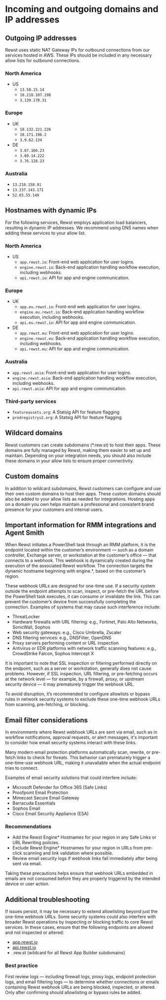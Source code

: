 # Incoming and outgoing domains and IP addresses

## **Outgoing IP addresses**

Rewst uses static NAT Gateway IPs for outbound connections from our services hosted in AWS. These IPs should be included in any necessary allow lists for outbound connections.

### North America

* US
  * `13.58.15.14`
  * `18.218.107.198`
  * `3.139.170.31`

### Europe

* UK
  * `18.132.221.226`
  * `18.171.196.2`
  * `3.9.62.134`
* DE
  * `3.67.166.23`
  * `3.69.14.222`
  * `3.76.128.23`

### Australia

* `13.210.158.91`
* `13.237.143.171`
* `52.65.55.149`

## **Hostnames with dynamic IPs**

For the following services, Rewst employs application load balancers, resulting in dynamic IP addresses. We recommend using DNS names when adding these services to your allow list.

### **North America**

* US
  * `app.rewst.io`: Front-end web application for user logins.
  * `engine.rewst.io`: Back-end application handling workflow execution, including webhooks.
  * `api.rewst.io`: API for app and engine communication.

### **Europe**

* UK
  * `app.eu.rewst.io`: Front-end web application for user logins.
  * `engine.eu.rewst.io`: Back-end application handling workflow execution, including webhooks.
  * `api.eu.rewst.io`: API for app and engine communication.
* DE
  * `app.rewst.eu`: Front-end web application for user logins.
  * `engine.rewst.eu`: Back-end application handling workflow execution, including webhooks.
  * `api.rewst.eu`: API for app and engine communication.

### Australia

* `app.rewst.asia`: Front-end web application for user logins.
* `engine.rewst.asia`: Back-end application handling workflow execution, including webhooks.
* `api.rewst.asia`: API for app and engine communication.

### **Third-party services**

* `featureassets.org`: A Statsig API for feature flagging
* `prodregistryv2.org`: A Statsig API for feature flagging

## **Wildcard domains**

Rewst customers can create subdomains (\*.rew.st) to host their apps. These domains are fully managed by Rewst, making them easier to set up and maintain. Depending on your integration needs, you should also include these domains in your allow lists to ensure proper connectivity.

## **Custom domains**

In addition to wildcard subdomains, Rewst customers can configure and use their own custom domains to host their apps. These custom domains should also be added to your allow lists as needed for integrations. Hosting apps on a domain you own helps maintain a professional and consistent brand presence for your customers and internal users.

## **Important information for RMM integrations and Agent Smith**

When Rewst initiates a PowerShell task through an RMM platform, it is the endpoint located within the customer’s environment — such as a domain controller, Exchange server, or workstation at the customer’s office — that connects to a webhook. This webhook is dynamically created during the execution of the associated Rewst workflow. The connection targets the dynamic hostname beginning with engine.\*, based on the customer’s region.

These webhook URLs are designed for one-time use. If a security system outside the endpoint attempts to scan, inspect, or pre-fetch the URL before the PowerShell task executes, it can consume or invalidate the link. This can prevent the customer’s device from successfully completing the connection. Examples of systems that may cause such interference include:

* ThreatLocker
* Hardware firewalls with URL filtering: e.g., Fortinet, Palo Alto Networks, SonicWall, Sophos
* Web security gateways: e.g., Cisco Umbrella, Zscaler
* DNS filtering services: e.g., DNSFilter, OpenDNS
* Proxy servers performing content or URL inspection
* Antivirus or EDR platforms with network traffic scanning features: e.g., CrowdStrike Falcon, Sophos Intercept X

It is important to note that SSL inspection or filtering performed directly on the endpoint, such as a server or workstation, generally does not cause problems. However, if SSL inspection, URL filtering, or pre-fetching occurs at the network level — for example, by a firewall, proxy, or upstream security device — it may prematurely trigger the webhook URL.

To avoid disruption, it’s recommended to configure allowlists or bypass rules in network security systems to exclude these one-time webhook URLs from scanning, pre-fetching, or blocking.

## **Email filter considerations**

In environments where Rewst webhook URLs are sent via email, such as in workflow notifications, approval requests, or alert messages, it's important to consider how email security systems interact with these links.

Many modern email protection platforms automatically scan, rewrite, or pre-fetch links to check for threats. This behavior can prematurely trigger a one-time-use webhook URL, making it unavailable when the actual endpoint tries to connect.

Examples of email security solutions that could interfere include:

* Microsoft Defender for Office 365 (Safe Links)
* Proofpoint Email Protection
* Mimecast Secure Email Gateway
* Barracuda Essentials
* Sophos Email
* Cisco Email Security Appliance (ESA)

### **Recommendations**

* Add the Rewst Engine\* Hostnames for your region in any Safe Links or URL Rewriting policies.
* Exclude Rewst Engine\* Hostnames for your region in URLs from pre-click scanning and link validation where possible.
* Review email security logs if webhook links fail immediately after being sent via email.

Taking these precautions helps ensure that webhook URLs embedded in emails are not consumed before they are properly triggered by the intended device or user action.

## **Additional troubleshooting**

If issues persist, it may be necessary to extend allowlisting beyond just the one-time webhook URLs. Some security systems could also interfere with broader Rewst operations by inspecting or blocking traffic to core Rewst services. In these cases, ensure that the following endpoints are allowed and not inspected or altered:

* [app.rewst.io](http://app.rewst.io)
* [api.rewst.io](http://api.rewst.io)
* .rew.st (wildcard for all Rewst App Builder subdomains)

### **Best practice**

First review logs — including firewall logs, proxy logs, endpoint protection logs, and email filtering logs — to determine whether connections or emails containing Rewst webhook URLs are being blocked, inspected, or altered. Only after confirming should allowlisting or bypass rules be added.
